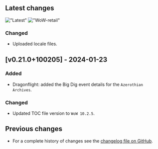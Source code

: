 ## Latest changes

[//]: <> (Rendered badges - Unfortunately most addon hosting websites do not support badges directly, but)
[//]: <> (fortunately GitHub renders them as images)

!["Latest"](https://camo.githubusercontent.com/ea5b7c2a899ef2a99cf6f7954a1ecd1e3c0d2c5d5175d2b5976f40bba072820c/68747470733a2f2f696d672e736869656c64732e696f2f62616467652f576f572d2d72657461696c2d31302e322e352d2532334631363433363f6c6f676f3d6375727365666f726765 "Latest Release") !["WoW-retail"](https://camo.githubusercontent.com/4e04f98cbe569df10be9428bcc026243ea70787566e7b55718534c4e8e45a072/68747470733a2f2f696d672e736869656c64732e696f2f62616467652f7461672d76302e32312e312d696e666f726d6174696f6e616c3f6c6f676f3d476974487562 "Supported Game Version")

### Changed

* Uploaded locale files.

## [v0.21.0+100205] - 2024-01-23

### Added

* Dragonflight: added the Big Dig event details for the `Azerothian Archives`.

### Changed

* Updated TOC file version to `WoW 10.2.5`.
&nbsp;  

## Previous changes

* For a complete history of changes see the [changelog file on GitHub](https://github.com/erglo/mission-report-button-plus/blob/main/CHANGELOG.md "CHANGELOG.md").
